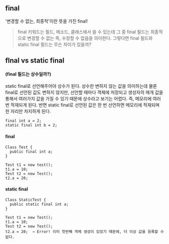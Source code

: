 ## final
'변경할 수 없는, 최종적'이란 뜻을 가진 final!

> final 키워드는 필드, 메소드, 클래스에서 쓸 수 있는데 그 중 final 필드는 최종적으로 변경할 수 없는 즉, 수정할 수 없음을 의미한다. 그렇다면 final 필드와 static final 필드는 무슨 차이가 있을까?

## flnal vs static final 
#### (final 필드는 상수일까?)
static final로 선언해주어야 상수가 된다. 상수란 변하지 않는 값을 의미하는데 물론 final로 선언된 값도 변하지 않지만, 선언할 때마다 객체에 저장되고 생성자의 매개 값을 통해서 여러가지 값을 가질 수 있기 때문에 상수라고 보기는 어렵다. 즉, 메모리에 여러 번 적재되게 된다. 반면 static final로 선언된 값은 한 번 선언하면 메모리에 적재되며 한 자리만 차지하게 된다.

```
final int a = 2;
static final int b = 2; 
```

#### final
```
Class Test {
  public final int a;
}

Test t1 = new test();
t1.a = 10;
Test t2 = new Test();
t2.a = 20;
``` 

#### static final
```
Class StaticTest {
  public static final int a;
}

Test t1 = new Test();
t1.a = 10;
Test t2 = new Test();
t2.a = 20;  → Error! 이미 첫번째 객체 생성이 있었기 때문에, 더 이상 값을 등록할 수 없다.
```

